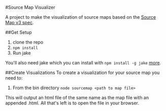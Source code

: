 #Source Map Visualizer 

A project to make the visualization of source maps based on the [Source Map v3 spec](https://docs.google.com/document/d/1U1RGAehQwRypUTovF1KRlpiOFze0b-_2gc6fAH0KY0k/edit#!).  

##Get Setup

1. clone the repo
2. `npm install`
3. Run jake

You'll also need jake which you can install with `npm install -g jake` [more](http://jakejs.com/).

##Create Visualizations
To create a visualization for your source map you need to:

1. From the bin directory `node sourcemap <path to map file>`

This will output an html file of the same name as the map file with an appended .html. All that's left is to open the file in your browser.